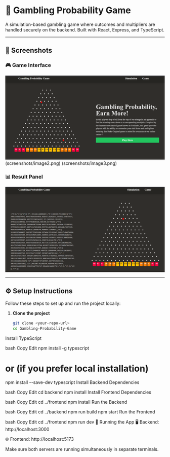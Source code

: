 # 🎰 Gambling Probability Game

A simulation-based gambling game where outcomes and multipliers are handled securely on the backend. Built with React, Express, and TypeScript.

---

## 📸 Screenshots

### 🎮 Game Interface
![Game Interface](screenshots/image1.png)
(screenshots/image2.png)
(screenshots/image3.png)



### 📊 Result Panel
![Result Panel](screenshots/image4.png)

---

## ⚙️ Setup Instructions

Follow these steps to set up and run the project locally:

1. **Clone the project**
   ```bash
   git clone <your-repo-url>
   cd Gambling-Probability-Game
Install TypeScript

bash
Copy
Edit
npm install -g typescript
# or (if you prefer local installation)
npm install --save-dev typescript
Install Backend Dependencies

bash
Copy
Edit
cd backend
npm install
Install Frontend Dependencies

bash
Copy
Edit
cd ../frontend
npm install
Run the Backend

bash
Copy
Edit
cd ../backend
npm run build
npm start
Run the Frontend

bash
Copy
Edit
cd ../frontend
npm run dev
🚀 Running the App
🖥️ Backend: http://localhost:3000

🌐 Frontend: http://localhost:5173

Make sure both servers are running simultaneously in separate terminals.
